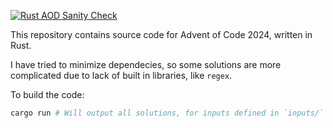 [![Rust AOD Sanity Check](https://github.com/Mazurel/aod2024-rust/actions/workflows/rust.yml/badge.svg?event=push)](https://github.com/Mazurel/aod2024-rust/actions/workflows/rust.yml)

This repository contains source code for Advent of Code 2024, written in Rust.

I have tried to minimize dependecies, so some solutions are more complicated due to lack
of built in libraries, like `regex`.

To build the code:

```bash
cargo run # Will output all solutions, for inputs defined in `inputs/` folder.
```
